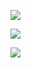 
![](http://res.cloudinary.com/dfzokzfi5/image/upload/c_scale,w_64/v1415239868/logo_fwn51l.png)

[![](http://res.cloudinary.com/dfzokzfi5/image/upload/c_scale,w_124/v1411092419/app-store-button_pw05je.png)](https://itunes.apple.com/us/app/networkeyes/id902946350?l=zh&ls=1&mt=12)



![](https://github.com/Romanysoft/SpeedTest/blob/master/Images/c1.png)

